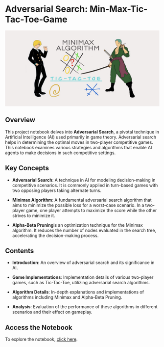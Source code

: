 # Adversarial Search:  Min-Max-Tic-Tac-Toe-Game

![Image](images/Capture.PNG)

## Overview

This project notebook delves into **Adversarial Search**, a pivotal technique in Artificial Intelligence (AI) used primarily in game theory. Adversarial search helps in determining the optimal moves in two-player competitive games. This notebook examines various strategies and algorithms that enable AI agents to make decisions in such competitive settings.

## Key Concepts

- **Adversarial Search**: A technique in AI for modeling decision-making in competitive scenarios. It is commonly applied in turn-based games with two opposing players taking alternate turns.

- **Minimax Algorithm**: A fundamental adversarial search algorithm that aims to minimize the possible loss for a worst-case scenario. In a two-player game, one player attempts to maximize the score while the other strives to minimize it.

- **Alpha-Beta Pruning**is an optimization technique for the Minimax algorithm. It reduces the number of nodes evaluated in the search tree, accelerating the decision-making process.

## Contents

- **Introduction**: An overview of adversarial search and its significance in AI.

- **Game Implementations**: Implementation details of various two-player games, such as Tic-Tac-Toe, utilizing adversarial search algorithms.

- **Algorithm Details**: In-depth explanations and implementations of algorithms including Minimax and Alpha-Beta Pruning.

- **Analysis**: Evaluation of the performance of these algorithms in different scenarios and their effect on gameplay.


## Access the Notebook

To explore the notebook, [click here](AdversialSearch.ipynb). 


